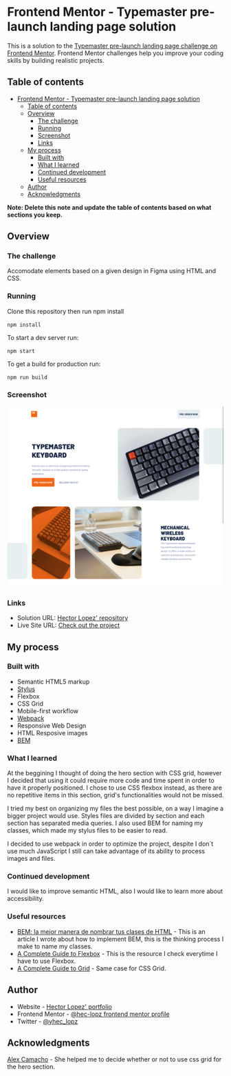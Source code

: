# Frontend Mentor - Typemaster pre-launch landing page solution

This is a solution to the [Typemaster pre-launch landing page challenge on Frontend Mentor](https://www.frontendmentor.io/challenges/typemaster-prelaunch-landing-page-J6-Yj5J-X). Frontend Mentor challenges help you improve your coding skills by building realistic projects.

## Table of contents

- [Frontend Mentor - Typemaster pre-launch landing page solution](#frontend-mentor---typemaster-pre-launch-landing-page-solution)
  - [Table of contents](#table-of-contents)
  - [Overview](#overview)
    - [The challenge](#the-challenge)
    - [Running](#running)
    - [Screenshot](#screenshot)
    - [Links](#links)
  - [My process](#my-process)
    - [Built with](#built-with)
    - [What I learned](#what-i-learned)
    - [Continued development](#continued-development)
    - [Useful resources](#useful-resources)
  - [Author](#author)
  - [Acknowledgments](#acknowledgments)

**Note: Delete this note and update the table of contents based on what sections you keep.**

## Overview

### The challenge

Accomodate elements based on a given design in Figma using HTML and CSS.

### Running

Clone this repository then run npm install

```
npm install
```

To start a dev server run:

```
npm start
```

To get a build for production run:

```
npm run build
```

### Screenshot

![Project screenshot](./screenshots/typemaster-ss.png)

### Links

- Solution URL: [Hector Lopez' repository](https://github.com/hec-lopz/typemaster-landing-page)
- Live Site URL: [Check out the project](https://hec-lopz.github.io/typemaster-landing-page/)

## My process

### Built with

- Semantic HTML5 markup
- [Stylus](https://github.com/stylus/stylus/tree/dev/docs)
- Flexbox
- CSS Grid
- Mobile-first workflow
- [Webpack](https://webpack.js.org/)
- Responsive Web Design
- HTML Resposive images
- [BEM](http://getbem.com/)

### What I learned

At the beggining I thought of doing the hero section with CSS grid, however I decided that using it could require more code and time spent in order to have it properly positioned. I chose to use CSS flexbox instead, as there are no repetitive items in this section, grid's functionalities would not be missed.

I tried my best on organizing my files the best possible, on a way I imagine a bigger project would use. Styles files are divided by section and each section has separated media queries. I also used BEM for naming my classes, which made my stylus files to be easier to read.

I decided to use webpack in order to optimize the project, despite I don´t use much JavaScript I still can take advantage of its ability to process images and files.

### Continued development

I would like to improve semantic HTML, also I would like to learn more about accessibility.

### Useful resources

- [BEM: la mejor manera de nombrar tus clases de HTML](https://platzi.com/tutoriales/2008-html-css/7858-bem-la-mejor-manera-de-nombrar-tus-clases-de-html/) - This is an article I wrote about how to implement BEM, this is the thinking process I make to name my classes.
- [A Complete Guide to Flexbox](https://css-tricks.com/snippets/css/a-guide-to-flexbox/#flexbox-properties) - This is the resource I check everytime I have to use Flexbox.
- [A Complete Guide to Grid](https://css-tricks.com/snippets/css/complete-guide-grid/) - Same case for CSS Grid.

## Author

- Website - [Hector Lopez' portfolio](https://heclopz.netlify.app/)
- Frontend Mentor - [@hec-lopz frontend mentor profile](https://www.frontendmentor.io/profile/hec-lopz)
- Twitter - [@yhec_lopz](https://www.twitter.com/hec_lopz)

## Acknowledgments

[Alex Camacho](https://github.com/alexcamachogz) - She helped me to decide whether or not to use css grid for the hero section.
